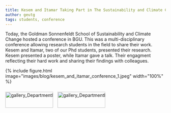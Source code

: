 ```yaml
---
title: Kesem and Itamar Taking Part in The Sustainability and Climate Change Conference in BGU
author: geutg
tags: students, conference
---
```


Today, the Goldman Sonnenfeldt School of Sustainability and Climate Change hosted a conference in BGU. This was a multi-disciplinary conference allowing research students in the field to share their work.
Kesem and Itamar, two of our Phd students, presented their research. Kesem presented a poster, while Itamar gave a talk. Their engagment reflecting their hard work and sharing their findings with colleagues. 

{%
  include figure.html
  image="images/blog/kesem_and_itamar_conference_1.jpeg"
  width="100%"
%}

<div class="scrollable-gallery">
    <div class="thumbnails">
        
<!-- Repeat this block for each image in the set -->

<a href="https://ecomplab.com/images/blog/kesem_and_itamar_conference_1.jpeg" data-lightbox="gallery_DepartmentDay_July2024" data-title="Life Science Department Day, July 2024  - 1">
        <img src="https://ecomplab.com/images/blog/kesem_and_itamar_conference_1.jpeg" alt="gallery_DepartmentDay_July2024" style="width:100%;max-width:150px">
</a>
<a href="https://ecomplab.com/images/blog/kesem_and_itamar_conference_2.jpeg" data-lightbox="gallery_DepartmentDay_July2024" data-title="Life Science Department Day, July 2024  - 2">
        <img src="https://ecomplab.com/images/blog/kesem_and_itamar_conference_2.jpeg" alt="gallery_DepartmentDay_July2024" style="width:100%;max-width:150px">
</a>
    </div>
</div>


<!-- Lightbox2 JS and CSS -->
<link href="https://cdnjs.cloudflare.com/ajax/libs/lightbox2/2.11.3/css/lightbox.min.css" rel="stylesheet">
<script src="https://cdnjs.cloudflare.com/ajax/libs/lightbox2/2.11.3/js/lightbox-plus-jquery.min.js"></script>



<!-- Additional CSS for Scrollable Gallery -->
<style>
    .scrollable-gallery {
        overflow-x: auto;
        white-space: nowrap;
        padding: 10px 0;
    }

    .thumbnails a {
        display: inline-block;
        margin-right: 10px;
    }

    .thumbnails img {
        width: 50px;
        height: 50px; /* Adjust the height as needed */
        vertical-align: middle;
    }
</style>

